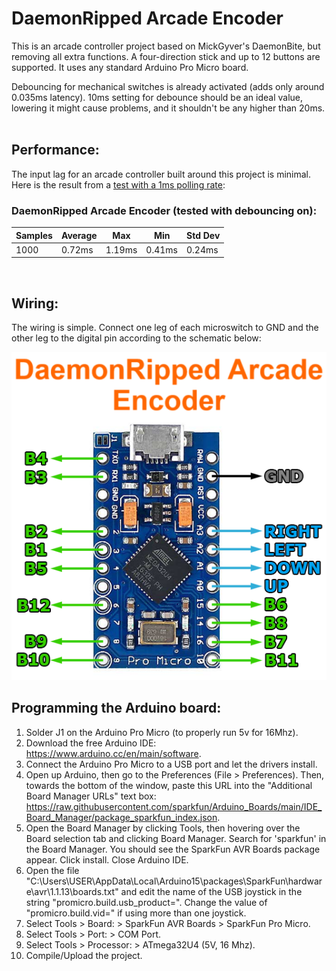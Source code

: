 # DaemonRipped Arcade Encoder
This is an arcade controller project based on MickGyver's DaemonBite, but removing all extra functions. A four-direction stick and up to 12 buttons are supported. It uses any standard Arduino Pro Micro board.  

Debouncing for mechanical switches is already activated (adds only around 0.035ms latency). 10ms setting for debounce should be an ideal value, lowering it might cause problems, and it shouldn't be any higher than 20ms.  
<br />
## Performance:
The input lag for an arcade controller built around this project is minimal. Here is the result from a [test with a 1ms polling rate](https://inputlag.science/controller/methodology):  

### DaemonRipped Arcade Encoder (tested with debouncing on):
| Samples | Average | Max | Min | Std Dev |
| ------ | ------ | ------ | ------ | ------ | 
| 1000 | 0.72ms | 1.19ms | 0.41ms | 0.24ms |  

<br />  

## Wiring:  
The wiring is simple. Connect one leg of each microswitch to GND and the other leg to the digital pin according to the schematic below:  

![Assemble1](images/daemonbite-arcade-encoder-wiring.png)
<br />
## Programming the Arduino board:  
1. Solder J1 on the Arduino Pro Micro (to properly run 5v for 16Mhz).
2. Download the free Arduino IDE: https://www.arduino.cc/en/main/software.
3. Connect the Arduino Pro Micro to a USB port and let the drivers install.
4. Open up Arduino, then go to the Preferences (File > Preferences). Then, towards the bottom of the window, paste this URL into the "Additional Board Manager URLs" text box: https://raw.githubusercontent.com/sparkfun/Arduino_Boards/main/IDE_Board_Manager/package_sparkfun_index.json.
5. Open the Board Manager by clicking Tools, then hovering over the Board selection tab and clicking Board Manager. Search for 'sparkfun' in the Board Manager. You should see the SparkFun AVR Boards package appear. Click install. Close Arduino IDE.
6. Open the file "C:\Users\USER\AppData\Local\Arduino15\packages\SparkFun\hardware\avr\1.1.13\boards.txt" and edit the name of the USB joystick in the string "promicro.build.usb_product=". Change the value of "promicro.build.vid=" if using more than one joystick.
7. Select Tools > Board: > SparkFun AVR Boards > SparkFun Pro Micro.
8. Select Tools > Port: > COM Port.
9. Select Tools > Processor: > ATmega32U4 (5V, 16 Mhz).
10. Compile/Upload the project.

